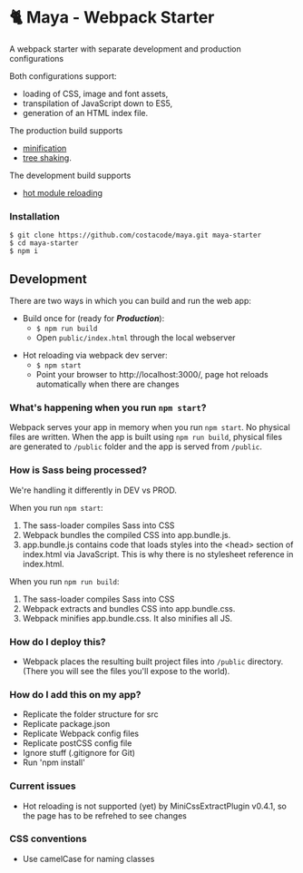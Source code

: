 # :cat2: Maya - Webpack Starter

A webpack starter with separate development and production configurations

Both configurations support:

-   loading of CSS, image and font assets,
-   transpilation of JavaScript down to ES5,
-   generation of an HTML index file.

The production build supports

-   [minification][minification]
-   [tree shaking][treeshaking].

The development build supports

-   [hot module reloading][hmr]

### Installation

```
$ git clone https://github.com/costacode/maya.git maya-starter
$ cd maya-starter
$ npm i
```

## Development

There are two ways in which you can build and run the web app:

-   Build once for (ready for **_Production_**):
    -   `$ npm run build`
    -   Open `public/index.html` through the local webserver

*   Hot reloading via webpack dev server:
    -   `$ npm start`
    -   Point your browser to http://localhost:3000/, page hot reloads automatically when there are changes

### What's happening when you run `npm start`?

Webpack serves your app in memory when you run `npm start`. No physical files are written. When the app is built using `npm run build`, physical files are generated to `/public` folder and the app is served from `/public`.

### How is Sass being processed?

We're handling it differently in DEV vs PROD.

When you run `npm start`:

1.  The sass-loader compiles Sass into CSS
2.  Webpack bundles the compiled CSS into app.bundle.js.
3.  app.bundle.js contains code that loads styles into the &lt;head&gt; section of index.html via JavaScript. This is why there is no stylesheet reference in index.html.

When you run `npm run build`:

1.  The sass-loader compiles Sass into CSS
2.  Webpack extracts and bundles CSS into app.bundle.css.
3.  Webpack minifies app.bundle.css. It also minifies all JS.

### How do I deploy this?

-   Webpack places the resulting built project files into `/public` directory. (There you will see the files you'll expose to the world).

### How do I add this on my app?

-   Replicate the folder structure for src
-   Replicate package.json
-   Replicate Webpack config files
-   Replicate postCSS config file
-   Ignore stuff (.gitignore for Git)
-   Run 'npm install'

[minification]: https://en.wikipedia.org/wiki/Minification_(programming)
[treeshaking]: https://developer.mozilla.org/en-US/docs/Glossary/Tree_shaking
[hmr]: https://webpack.js.org/concepts/hot-module-replacement/

### Current issues

-   Hot reloading is not supported (yet) by MiniCssExtractPlugin v0.4.1, so the page has to be refrehed to see changes

### CSS conventions

-   Use camelCase for naming classes
